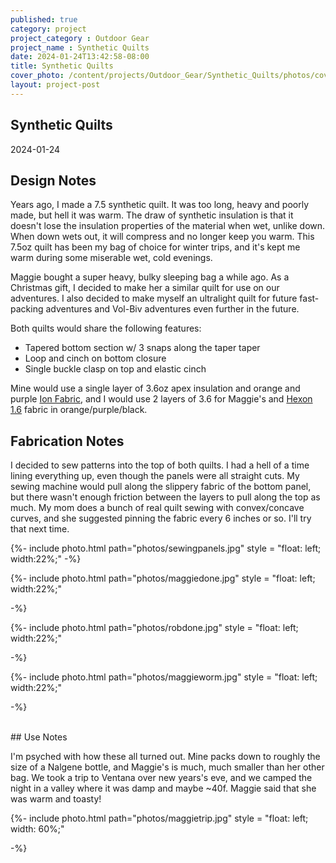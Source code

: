 ```yaml
---
published: true
category: project
project_category : Outdoor Gear
project_name : Synthetic Quilts
date: 2024-01-24T13:42:58-08:00
title: Synthetic Quilts
cover_photo: /content/projects/Outdoor_Gear/Synthetic_Quilts/photos/cover_photo.jpg
layout: project-post
---
```


## Synthetic Quilts
2024-01-24

## Design Notes


Years ago, I made a 7.5 synthetic quilt. It was too long, heavy and poorly made, but hell it was warm. The draw of synthetic insulation is that it doesn't lose the insulation properties of the material when wet, unlike down. When down wets out, it will compress and no longer keep you warm. This 7.5oz quilt has been my bag of choice for winter trips, and it's kept me warm during some miserable wet, cold evenings. 

Maggie bought a super heavy, bulky sleeping bag a while ago. As a Christmas gift, I decided to make her a similar quilt for use on our adventures. I also decided to make myself an ultralight quilt for future fast-packing adventures and Vol-Biv adventures even further in the future. 

Both quilts would share the following features:
* Tapered bottom section w/ 3 snaps along the taper taper
* Loop and cinch on bottom closure
* Single buckle clasp on top and elastic cinch


Mine would use a single layer of 3.6oz apex insulation and orange and purple [Ion Fabric](https://dutchwaregear.com/product/ion/), and I would use 2 layers of 3.6 for Maggie's and [Hexon 1.6](https://dutchwaregear.com/product/hexon-1-6/) fabric in orange/purple/black.


## Fabrication Notes

I decided to sew patterns into the top of both quilts. I had a hell of a time lining everything up, even though the panels were all straight cuts. My sewing machine would pull along the slippery fabric of the bottom panel, but there wasn't enough friction between the layers to pull along the top as much. My mom does a bunch of real quilt sewing with convex/concave curves, and she suggested pinning the fabric every 6 inches or so. I'll try that next time.

{%- include photo.html 
    path="photos/sewingpanels.jpg"
    style = "float: left;  width:22%;"
-%}

{%- include photo.html 
    path="photos/maggiedone.jpg"
    style = "float: left;  width:22%;"

-%}

{%- include photo.html 
    path="photos/robdone.jpg"
    style = "float: left;  width:22%;"

-%}

{%- include photo.html 
    path="photos/maggieworm.jpg"
    style = "float: left;  width:22%;"

-%}

<br>
## Use Notes

I'm psyched with how these all turned out. Mine packs down to roughly the size of a Nalgene bottle, and Maggie's is much, much smaller than her other bag. We took a trip to Ventana over new years's eve, and we camped the night in a valley where it was damp and maybe ~40f. Maggie said that she was warm and toasty!  

{%- include photo.html 
    path="photos/maggietrip.jpg"
    style = "float: left; width: 60%;"

-%}